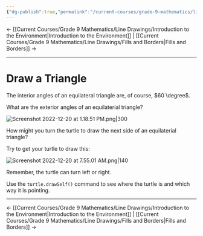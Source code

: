 ```yaml
---
{"dg-publish":true,"permalink":"/current-courses/grade-9-mathematics/line-drawings/draw-a-triangle/","dgHomeLink":false}
---
```



← [[Current Courses/Grade 9 Mathematics/Line Drawings/Introduction to the Environment\|Introduction to the Environment]] | [[Current Courses/Grade 9 Mathematics/Line Drawings/Fills and Borders\|Fills and Borders]] →

---

# Draw a Triangle

The interior angles of an equilateral triangle are, of course, $60 \degree$.

What are the exterior angles of an equilaterial triangle?

![Screenshot 2022-12-20 at 1.18.51 PM.png|300](/img/user/Attachments/Screenshot%202022-12-20%20at%201.18.51%20PM.png)

How might you turn the turtle to draw the next side of an equilaterial triangle?

Try to get your turtle to draw this:

![Screenshot 2022-12-20 at 7.55.01 AM.png|140](/img/user/Attachments/Screenshot%202022-12-20%20at%207.55.01%20AM.png)

Remember, the turtle can turn left or right.

Use the `turtle.drawSelf()` command to see where the turtle is and which way it is pointing.

---

← [[Current Courses/Grade 9 Mathematics/Line Drawings/Introduction to the Environment\|Introduction to the Environment]] | [[Current Courses/Grade 9 Mathematics/Line Drawings/Fills and Borders\|Fills and Borders]] →